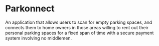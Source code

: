 # Parkonnect
An application that allows users to scan for empty parking spaces, and connects them to home owners in those areas willing to rent out their personal parking spaces for a fixed span of time with a secure payment system involving no middlemen.

